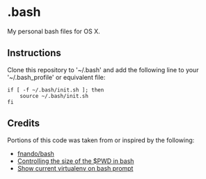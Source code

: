 # .bash

My personal bash files for OS X.

## Instructions

Clone this repository to '~/.bash' and add the following line to your '~/.bash_profile' or equivalent file:

    if [ -f ~/.bash/init.sh ]; then
        source ~/.bash/init.sh
    fi

## Credits

Portions of this code was taken from or inspired by the following:

- [fnando/bash](https://github.com/fnando/bash)
- [Controlling the size of the $PWD in bash](http://www.debian-administration.org/article/548/Controlling_the_size_of_the_PWD_in_bash)
- [Show current virtualenv on bash prompt](http://engineerwithoutacause.com/show-current-virtualenv-on-bash-prompt.html)